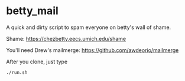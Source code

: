 # betty_mail

A quick and dirty script to spam everyone on betty's wall of shame.

Shame: https://chezbetty.eecs.umich.edu/shame

You'll need Drew's mailmerge: https://github.com/awdeorio/mailmerge

After you clone, just type
```bash
./run.sh
```
